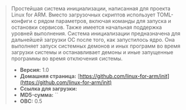 > Простейшая система инициализации, написанная для проекта Linux for ARM. Вместо загрузочных скриптов использует TOML-конфиги с рядом параметров, включая команды для запуска и остановки сервисов. Также имеется начальная поддержка уровней выполнения. Система инициализации предназначена для дальнейшей загрузки ОС после того, как запустилось ядро. Она выполняет запуск системных демонов и иных программ во время загрузки системы и останавливает демоны и иные запущенные программы во время отключения системы.
> - **Версия:** 1.0
> - **Домашняя страница:** [https://github.com/linux-for-arm/init](https://github.com/linux-for-arm/init)
> - **Ссылка для загрузки:** []()
> - **MD5-сумма:** ``
> - **ОВС:** 0.5
